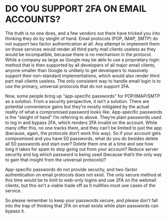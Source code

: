 ﻿# DO YOU SUPPORT 2FA ON EMAIL ACCOUNTS?

The truth is no one does, and a few vendors out there have tricked you into thinking they do by sleight of hand. Email protocols (POP, IMAP, SMTP) do not support two factor authentication at all. Any attempt to implement them on those services would render all third party mail clients useless as they would be incompatible, because there is no mechanism in the protocol. While a company as large as Google may be able to use a proprietary login method that is then supported by all developers of all major email clients, anyone smaller than Google is unlikely to get developers to massively support their non-standard implementations, which would also render third part mail clients useless. The only consistent way to handle email login is to use the primary, universal protocols that do not support 2FA.

Now, some people bring up “app-specific passwords” for POP/IMAP/SMTP as a solution. From a security perspective, it isn’t a solution. There are potential convenience gains but they’re mostly mitigated by the actual reality of what a compromised password looks like. App-specific passwords is the “sleight of hand” I’m referring to above. They’re plain passwords used to log in and bypass 2FA, which renders 2FA invalid on the account. While many offer this, no one tracks them, and they can’t be limited to just the app (because, again, the protocols don’t work this way). So if your account gets compromised and you have 50 passwords, what do you do besides delete all 50 passwords and start over? Delete them one at a time and see how long it takes for spam to stop going out from your account? Reduce server security and log which password is being used (because that’s the only way to gain that insight from the universal protocols)?

App-specific passwords do not provide security, and two-factor authentication on email protocols does not exist. The only secure method at this time would be to limit to web-only logins and use 2FA on the webmail clients, but this isn’t a viable trade off as it nullifies most use cases of the service.

So please remember to keep your passwords secure, and please don’t fall into the trap of thinking that 2FA on email exists while plain passwords can bypass it.

